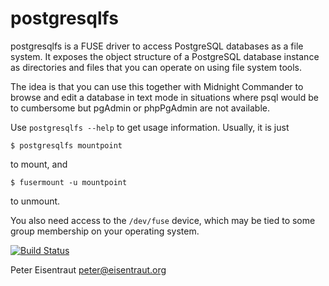 postgresqlfs
============

postgresqlfs is a FUSE driver to access PostgreSQL databases as a file
system.  It exposes the object structure of a PostgreSQL database
instance as directories and files that you can operate on using file
system tools.

The idea is that you can use this together with Midnight Commander to
browse and edit a database in text mode in situations where psql would
be to cumbersome but pgAdmin or phpPgAdmin are not available.

Use `postgresqlfs --help` to get usage information.  Usually, it is just

    $ postgresqlfs mountpoint

to mount, and

    $ fusermount -u mountpoint

to unmount.

You also need access to the `/dev/fuse` device, which may be tied to
some group membership on your operating system.

[![Build Status](https://secure.travis-ci.org/petere/postgresqlfs.png)](http://travis-ci.org/petere/postgresqlfs)

Peter Eisentraut <peter@eisentraut.org>

